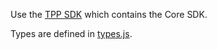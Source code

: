 Use the [TPP SDK](https://github.com/tokenio/sdk-js/tree/master/new-sdks/tpp) which contains the Core SDK. 

Types are defined in [types.js](https://github.com/tokenio/sdk-js/blob/master/new-sdks/core/src/types.js).